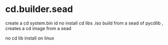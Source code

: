 # cd.builder.sead

create a cd system.bin id no install cd libs .iso build from a sead of pycdlib , creates a cd image from a sead

no cd lib install on linux 
